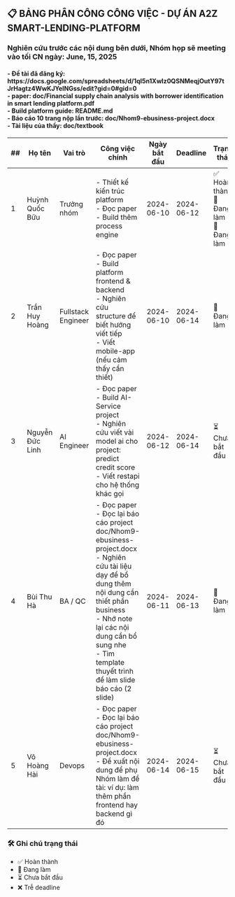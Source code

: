 <h2>📋 BẢNG PHÂN CÔNG CÔNG VIỆC - DỰ ÁN A2Z SMART-LENDING-PLATFORM</h2>
<h3>Nghiên cứu trước các nội dung bên dưới, Nhóm họp sẽ meeting vào tối CN ngày: June, 15, 2025 </h3>
<h4>
- Đề tài đã đăng ký: https://docs.google.com/spreadsheets/d/1qI5n1Xwlz0QSNMeqjOutY97tJrHagtz4WwKJYeINGss/edit?gid=0#gid=0 <br>
- paper: doc/Financial supply chain analysis with borrower identification in smart lending platform.pdf <br>
- Build platform guide: README.md <br>
- Báo cáo 10 trang nộp lần trước: doc/Nhom9-ebusiness-project.docx <br>
- Tài liệu của thầy: doc/textbook <br>
</h4>
<table>
  <thead>
    <tr>
      <th>##</th>
      <th>Họ tên</th>
      <th>Vai trò</th>
      <th>Công việc chính</th>
      <th>Ngày bắt đầu</th>
      <th>Deadline</th>
      <th>Trạng thái</th>
    </tr>
  </thead>
  <tbody>
    <tr>
      <td>1</td>
      <td>Huỳnh Quốc Bữu</td>
      <td>Trưởng nhóm </td>
      <td>
        - Thiết kế kiến trúc platform <br>
        - Đọc paper <br>
        - Build thêm process engine
      </td>
      <td>2024-06-10</td>
      <td>2024-06-12</td>
      <td>✅ Hoàn thành <br> 🔄 Đang làm <br> 🔄 Đang làm</td>
    </tr>
    <tr>
      <td>2</td>
      <td>Trần Huy Hoàng</td>
      <td>Fullstack Engineer</td>
      <td>
        - Đọc paper <br>
        - Build platform frontend & backend<br>
        - Nghiên cứu structure để biết hướng viết tiếp<br>
        - Viết mobile-app (nếu cảm thấy cần thiết)
      </td>
      <td>2024-06-10</td>
      <td>2024-06-14</td>
      <td>🔄 Đang làm</td>
    </tr>
    <tr>
      <td>3</td>
      <td>Nguyễn Đức Linh</td>
      <td>AI Engineer</td>
      <td>
        - Đọc paper <br>
        - Build AI-Service project <br>
        - Nghiên cứu viết vài model ai cho project: predict credit score <br>
        - Viết restapi cho hệ thống khác gọi
      </td>
      <td>2024-06-12</td>
      <td>2024-06-14</td>
      <td>⏳ Chưa bắt đầu</td>
    </tr>
    <tr>
      <td>4</td>
      <td>Bùi Thu Hà</td>
      <td>BA / QC</td>
      <td>
        - Đọc paper <br>
        - Đọc lại báo cáo project doc/Nhom9-ebusiness-project.docx <br>
        - Nghiên cứu tài liệu dạy để bổ dung thêm nội dung cần thiết phần business<br>
        - Nhớ note lại các nội dung cần bổ sung nhe <br>
        - Tìm template thuyết trình để làm slide báo cáo (2 slide)
      </td>
      <td>2024-06-11</td>
      <td>2024-06-13</td>
      <td>🔄 Đang làm</td>
    </tr>
    <tr>
      <td>5</td>
      <td>Võ Hoàng Hài</td>
      <td>Devops</td>
      <td>
        - Đọc paper <br>
        - Đọc lại báo cáo project doc/Nhom9-ebusiness-project.docx <br>
        - Đề xuất nội dung để phụ Nhóm làm đề tài: ví dụ: làm thêm phần frontend hay backend gì đó
      </td>
      <td>2024-06-14</td>
      <td>2024-06-15</td>
      <td>⏳ Chưa bắt đầu</td>
    </tr>
    
  </tbody>
</table>

<h3>🛠️ Ghi chú trạng thái</h3>

<ul>
  <li>✅ Hoàn thành</li>
  <li>🔄 Đang làm</li>
  <li>⏳ Chưa bắt đầu</li>
  <li>❌ Trễ deadline</li>
</ul>
